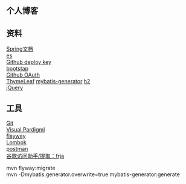## 个人博客


## 资料
[Spring文档](https://spring.io.guides/)  
[es](https://elasticsearch.cn/explore)  
[Github deploy key](https://developer.github.com/v3/guides/managing-deploy-keys/#deploy-keys)  
[bootstap](https://www.bootcss.com/)  
[Github OAuth](https://developer.github.com/apps/building-oauth-apps/creating-an-oauth-app/)  
[ThymeLeaf](https://www.thymeleaf.org/doc/tutorials/3.0/usingthymeleaf.html#iteration)
[mybatis-generator](http://mybatis.org/generator/running/runningWithMaven.html)
[h2](https://h2database.com/html/main.html)  
[jQuery](https://api.jquery.com/)

## 工具
[Git](https://git-scm.com/download)  
[Visual Pardigml](https://www.visual-paradigm.com)  
[flayway](https://flywaydb.org/getstarted/firststeps/maven)  
[Lombok](https://projectlombok.org/setup/maven)    
[postman](chrome-extension://coohjcphdfgbiolnekdpbcijmhambjff/index.html)  
[谷歌访问助手/提取：frja](https://pan.baidu.com/s/1GX_-eJv4lTGieNXujgOogA)

mvn flyway:migrate  
mvn -Dmybatis.generator.overwrite=true mybatis-generator:generate